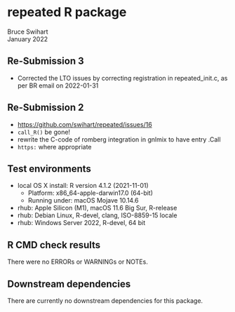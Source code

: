 # repeated R package
Bruce Swihart  
January 2022


## Re-Submission 3

  * Corrected the LTO issues by correcting registration in repeated_init.c, as
  per BR email on 2022-01-31

## Re-Submission 2

  * https://github.com/swihart/repeated/issues/16
  * `call_R()` be gone!
  * rewrite the C-code of romberg integration in gnlmix to have entry .Call
  * `https:` where appropriate


## Test environments
* local OS X install: R version 4.1.2 (2021-11-01) 
    * Platform: x86_64-apple-darwin17.0 (64-bit)
    * Running under: macOS Mojave 10.14.6
* rhub: Apple Silicon (M1), macOS 11.6 Big Sur, R-release    
* rhub: Debian Linux, R-devel, clang, ISO-8859-15 locale
* rhub: Windows Server 2022, R-devel, 64 bit

## R CMD check results
There were no ERRORs or WARNINGs or NOTEs.


## Downstream dependencies
There are currently no downstream dependencies for this package.

